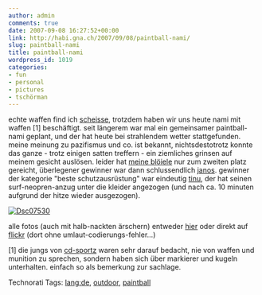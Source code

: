 ```yaml
---
author: admin
comments: true
date: 2007-09-08 16:27:52+00:00
link: http://habi.gna.ch/2007/09/08/paintball-nami/
slug: paintball-nami
title: paintball-nami
wordpress_id: 1019
categories:
- fun
- personal
- pictures
- tschörman
---
```


echte waffen find ich [scheisse](http://habi.gna.ch/2007/09/08/stop-the-bullets-kill-the-gun-video/), trotzdem haben wir uns heute nami mit waffen [1] beschäftigt.
seit längerem war mal ein gemeinsamer paintball-nami geplant, und der hat heute bei strahlendem wetter stattgefunden. meine meinung zu pazifismus und co. ist bekannt, nichtsdestotrotz konnte das ganze - trotz einigen satten treffern - ein ziemliches grinsen auf meinem gesicht auslösen.
leider hat [meine blöiele](http://flickr.com/photos/habi/1346423527/) nur zum zweiten platz gereicht, überlegener gewinner war dann schlussendlich [janos](http://habi.gna.ch/pictures/permalink.php?which=1347297012). gewinner der kategorie "beste schutzausrüstung" war eindeutig [tinu](http://habi.gna.ch/pictures/permalink.php?which=1347323116), der hat seinen surf-neopren-anzug unter die kleider angezogen (und nach ca. 10 minuten aufgrund der hitze wieder ausgezogen).


[![Dsc07530](http://habi.gna.ch/wp-content/uploads/2007/09/dsc07530-tm.jpg)](http://habi.gna.ch/wp-content/uploads/2007/09/dsc07530.jpg)

alle fotos (auch mit halb-nackten ärschern) entweder [hier](http://habi.gna.ch/pictures/set.php?id=72157601921282087&title=PaintBall-Nami) oder direkt auf [flickr](http://flickr.com/photos/habi/sets/72157601921282087/) (dort ohne umlaut-codierungs-fehler...)

[1] die jungs von [cd-sportz](http://cd-sportz.ch/) waren sehr darauf bedacht, nie von waffen und munition zu sprechen, sondern haben sich über markierer und kugeln unterhalten. einfach so als bemerkung zur sachlage.



Technorati Tags: [lang:de](http://www.technorati.com/tag/lang:de), [outdoor](http://www.technorati.com/tag/outdoor), [paintball](http://www.technorati.com/tag/paintball)
